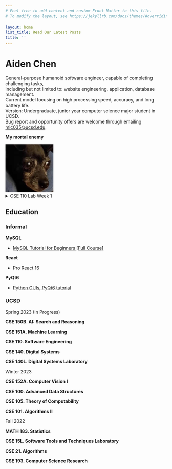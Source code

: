 ```yaml
---
# Feel free to add content and custom Front Matter to this file.
# To modify the layout, see https://jekyllrb.com/docs/themes/#overriding-theme-defaults

layout: home
list_title: Read Our Latest Posts
title: ''
---
```


# Aiden Chen

General-purpose humanoid software engineer, capable of completing challenging tasks, <br>
including but not limited to: website engineering, application, database management. <br>
Current model focusing on high processing speed, accuracy, and long battery life. <br>
Version: Undergraduate, junior year computer science major student in UCSD. <br>
Bug report and opportunity offers are welcome through emailing mic035@ucsd.edu. <br>

**My mortal enemy**

<img src="image/chica.png" alt="chica" width="150" height="150">

<details>
<summary>CSE 110 Lab Week 1</summary>

### Headings

**Styling text**

> Quoting text

`Quoting code`

[External Link](https://www.google.com/)

[Section Link](#headings)

[Relative links](/about.markdown)

- Ordered List

1. Unordered List

- [ ] Task lists

</details>

## Education

### Informal

**MySQL**
- [MySQL Tutorial for Beginners [Full Course]](https://www.youtube.com/watch?v=7S_tz1z_5bA&t=1214s)

**React**
- Pro React 16

**PyQt6**
- [Python GUIs, PyQt6 tutorial](https://www.pythonguis.com/pyqt6-tutorial/)

### UCSD

Spring 2023 (In Progress)

**CSE 150B. AI: Search and Reasoning**

**CSE 151A. Machine Learning**

**CSE 110. Software Engineering**

**CSE 140. Digital Systems**

**CSE 140L. Digital Systems Laboratory**

Winter 2023

**CSE 152A. Computer Vision I**

**CSE 100. Advanced Data Structures**

**CSE 105. Theory of Computability**

**CSE 101. Algorithms II**

Fall 2022

**MATH 183. Statistics**

**CSE 15L. Software Tools and Techniques Laboratory**

**CSE 21. Algorithms**

**CSE 193. Computer Science Research**
